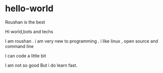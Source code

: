# hello-world

Roushan is the best

Hi world,bots and techs

I am roushan . i am very new to programming .
i like linux , open source and command line

 I can code a little bit
 
 I am not so good But i do learn fast.
